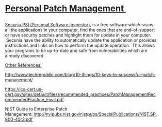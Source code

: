 # <p><span style="text-decoration: underline;">Personal Patch Management </span></p>
<p><a href="https://secunia.com/vulnerability_scanning/personal/" target="_blank" rel="noopener">Secunia PSI (Personal Software Inspector)</a>, is a free software which scans all the applications in your computer, find the ones that are end-of-support or have security patches and highlight them for update in your computer.  Secunia have the ability to automatically update the application or provides instructions and links on how to perform the update operation.  This allows your programs to be up-to-date and safe from vulnerabilities which are already discovered.</p>
<p><span style="text-decoration: underline;">Other References:</span></p>
<p><a href="http://www.techrepublic.com/blog/10-things/10-keys-to-successful-patch-management/" target="_blank" rel="noopener">http://www.techrepublic.com/blog/10-things/10-keys-to-successful-patch-management/</a></p>
<p><a href="https://ics-cert.us-cert.gov/sites/default/files/recommended_practices/PatchManagementRecommendedPractice_Final.pdf" target="_blank" rel="noopener">https://ics-cert.us-cert.gov/sites/default/files/recommended_practices/PatchManagementRecommendedPractice_Final.pdf</a></p>
<p>NIST Guide to Enterprise Patch Management: <a href="http://nvlpubs.nist.gov/nistpubs/SpecialPublications/NIST.SP.800-40r3.pdf" target="_blank" rel="noopener">http://nvlpubs.nist.gov/nistpubs/SpecialPublications/NIST.SP.800-40r3.pdf</a></p>

